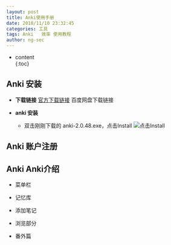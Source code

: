 ```yaml
---
layout: post  
title: Anki使用手册
date: 2018/11/10 23:32:45
categories: 工具 
tags: Anki   效率 使用教程
author: ng-sec  
---
```


* content  
{:toc}

## Anki 安装

 - **下载链接**
	 [官方下载链接](https://apps.ankiweb.net/#download)
	百度网盘下载链接

- **anki 安装**

	- 双击刚刚下载的 anki-2.0.48.exe，点击Install
![点击Install](http://800wifi.com/ng-sec/1541866868535.png)


## Anki 账户注册

## Anki Anki介绍

- 菜单栏

- 记忆库

- 添加笔记

- 浏览部分

- 番外篇